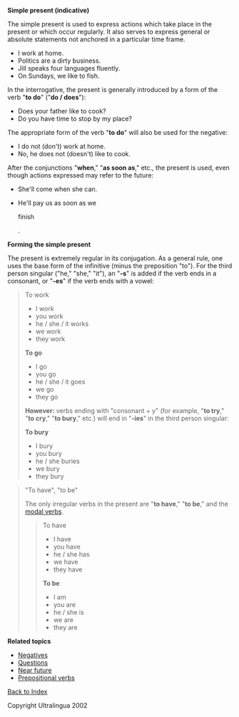  **Simple present (indicative)**

The simple present is used to express actions which take place in the present or which occur regularly. It also serves to express general or absolute statements not anchored in a particular time frame.

- I work at home.
- Politics are a dirty business.
- Jill speaks four languages fluently.
- On Sundays, we like to fish.

In the interrogative, the present is generally introduced by a form of the verb "**to do**" ("**do / does**"):

- Does your father like to cook?
- Do you have time to stop by my place?

The appropriate form of the verb "**to do**" will also be used for the negative:

- I do not (don't) work at home.
- No, he does not (doesn't) like to cook.

After the conjunctions "**when**," "**as soon as**," etc., the present is used, even though actions expressed may refer to the future:

- She'll come when she can.

- He'll pay us as soon as we 

  finish

  .        

   

**Forming the simple present**

The present is extremely regular in its conjugation. As a general rule, one uses the base form of the infinitive (minus the preposition "to"). For the third person singular ("he," "she," "it"), an "**-s**" is added if the verb ends in a consonant, or "**-es**" if the verb ends with a vowel:

> To work
>
> - I work
> - you work
> - he / she / it works
> - we work
> - they work
>
> **To go**
>
> - I go
> - you go
> - he / she / it goes
> - we go
> - they go
>
> **However:** verbs ending with "consonant + y" (for example,    "**to try**," "**to cry**," "**to bury**," etc.) will end    in "**-ies**" in the third person singular:
>
> **To bury**
>
> - I bury
> - you bury
> - he / she buries
> - we bury
> - they bury

 

> "To have", "to be" 
>
> The only irregular verbs in the present are "**to have**,"    "**to be**," and the [modal verbs](https://cns.ef-cdn.com/EtownResources/Grammar/3.html).
>
> > To have
> >
> > - I have
> > - you have
> > - he / she has
> > - we have
> > - they have
> >
> > **To be**
> >
> > - I am
> > - you are
> > - he / she is
> > - we are
> > - they are

**Related topics**

- [Negatives ](https://cns.ef-cdn.com/EtownResources/Grammar/32.html)
- [Questions ](https://cns.ef-cdn.com/EtownResources/Grammar/33.html)
- [Near future](https://cns.ef-cdn.com/EtownResources/Grammar/16.html)
- [Prepositional verbs](https://cns.ef-cdn.com/EtownResources/Grammar/25.html)

 [Back to Index](https://cns.ef-cdn.com/EtownResources/Grammar/EIndex.html)

Copyright Ultralingua 2002